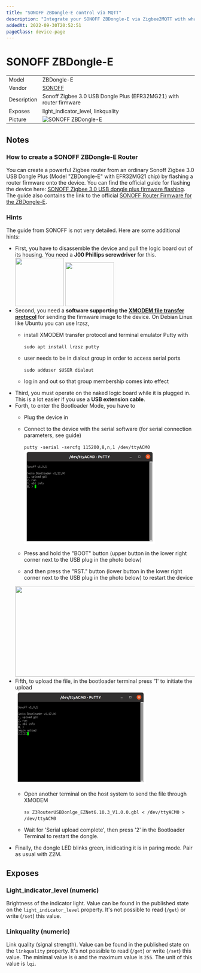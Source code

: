 ```yaml
---
title: "SONOFF ZBDongle-E control via MQTT"
description: "Integrate your SONOFF ZBDongle-E via Zigbee2MQTT with whatever smart home infrastructure you are using without the vendor's bridge or gateway."
addedAt: 2022-09-30T20:52:51
pageClass: device-page
---
```


<!-- !!!! -->
<!-- ATTENTION: This file is auto-generated through docgen! -->
<!-- You can only edit the "Notes"-Section between the two comment lines "Notes BEGIN" and "Notes END". -->
<!-- Do not use h1 or h2 heading within "## Notes"-Section. -->
<!-- !!!! -->

# SONOFF ZBDongle-E

|     |     |
|-----|-----|
| Model | ZBDongle-E  |
| Vendor  | [SONOFF](/supported-devices/#v=SONOFF)  |
| Description | Sonoff Zigbee 3.0 USB Dongle Plus (EFR32MG21) with router firmware |
| Exposes | light_indicator_level, linkquality |
| Picture | ![SONOFF ZBDongle-E](https://www.zigbee2mqtt.io/images/devices/ZBDongle-E.jpg) |


<!-- Notes BEGIN: You can edit here. Add "## Notes" headline if not already present. -->
## Notes

### How to create a SONOFF ZBDongle-E Router
You can create a powerful Zigbee router from an ordinary Sonoff Zigbee 3.0 USB Dongle Plus (Model "ZBDongle-E" with EFR32MG21 chip) by flashing a router firmware onto the device. You can find the official guide for flashing the device here: [SONOFF Zigbee 3.0 USB dongle plus firmware flashing](https://sonoff.tech/wp-content/uploads/2022/11/SONOFF-Zigbee-3.0-USB-dongle-plus-firmware-flashing-.pdf). The guide also contains the link to the official [SONOFF Router Firmware for the ZBDongle-E](https://github.com/itead/Sonoff_Zigbee_Dongle_Firmware/tree/master/Dongle-E/Router).
### Hints
The guide from SONOFF is not very detailed. Here are some additional hints:
* First, you have to disassemble the device and pull the logic board out of its housing. You need a **J00 Phillips screwdriver** for this.
  <img src="https://www.zigbee2mqtt.io/images/guides/SONOFF-DongleE-Router/dongle-e-screws.jpg" width="130" height="129"/>
  <img src="https://www.zigbee2mqtt.io/images/guides/SONOFF-DongleE-Router/dongle-e-board-in-housing.jpg" width="130" height="117"/>
* Second, you need a **software supporting the [XMODEM file transfer protocol](https://en.wikipedia.org/wiki/XMODEM)** for sending the firmware image to the device. On Debian Linux like Ubuntu you can use lrzsz, 
  * install XMODEM transfer protocol and terminal emulator Putty with 
  
      `sudo apt install lrzsz putty`
  * user needs to be in dialout group in order to access serial ports
      
      `sudo adduser $USER dialout`
  * log in and out so that group membership comes into effect
* Third, you must operate on the naked logic board while it is plugged in. This is a lot easier if you use a **USB extension cable**.
* Forth, to enter the Bootloader Mode, you have to
  * Plug the device in
  * Connect to the device with the serial software (for serial connection parameters, see guide)
      
      `putty -serial -sercfg 115200,8,n,1 /dev/ttyACM0`  
      <img src="../../docs/images/putty-bootloader-1.png" width="350" height="250"/>

  * Press and hold the "BOOT" button (upper button in the lower right corner next to the USB plug in the photo below)
  * and then press the "RST." button (lower button in the lower right corner next to the USB plug in the photo below) to restart the device 
  <img src="https://www.zigbee2mqtt.io/images/guides/SONOFF-DongleE-Router/dongle-e-naked.jpg" width="648" height="242"/>
* Fifth, to upload the file, in the bootloader terminal press '1' to initiate the upload  
  <img src="../../docs/images/putty-bootloader-2.png" width="350" height="250"/>
  * Open another terminal on the host system to send the file through XMODEM    

      `sx Z3RouterUSBDonlge_EZNet6.10.3_V1.0.0.gbl < /dev/ttyACM0 > /dev/ttyACM0`
  * Wait for 'Serial upload complete', then press '2' in the Bootloader Terminal to restart the dongle.
* Finally, the dongle LED blinks green, inidicating it is in paring mode. Pair as usual with Z2M.

<!-- Notes END: Do not edit below this line -->



## Exposes

### Light_indicator_level (numeric)
Brightness of the indicator light.
Value can be found in the published state on the `light_indicator_level` property.
It's not possible to read (`/get`) or write (`/set`) this value.

### Linkquality (numeric)
Link quality (signal strength).
Value can be found in the published state on the `linkquality` property.
It's not possible to read (`/get`) or write (`/set`) this value.
The minimal value is `0` and the maximum value is `255`.
The unit of this value is `lqi`.

